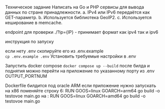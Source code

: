 Техническое задание
Написать на Go и PHP сервисы для вывода данных по стране принадлежности.
a. IPv4 или IPv6 передаётся как GET-параметр.
b. Используется библиотека GeoIP2.
c. Используется кеширование в memcache.

endpoint для проверки 
./?ip={IP}   - принимает формат как ipv4 так и ipv6

инструкция по запуску

если нету .env скопируйте его из .env.example  
    `cp .env.example .env`
Установить требуемые настройки в .env  

Запустить docker compose 
    `docker compose up --build` 
после билда и поднятия можно перейти на приложение по указанному порту из .env OUTPUT_PORTNUM 


Dockerfile билдится под oracle ARM 
если приложение нужно запускать на  x86 поменяйте 
строку  6:
RUN GOOS=linux GOARCH=arm64 go build -o testovoe main.go
на : 
RUN GOOS=linux GOARCH=amd64 go build -o testovoe main.go
